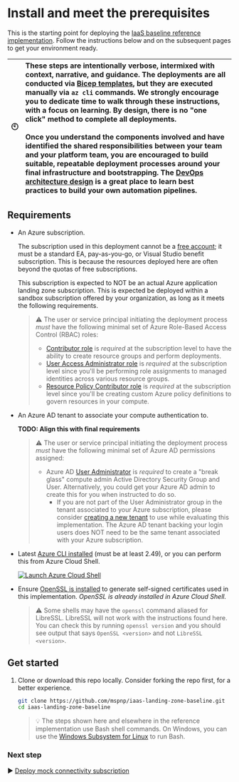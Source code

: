 # Install and meet the prerequisites

This is the starting point for deploying the [IaaS baseline reference implementation](./README.md). Follow the instructions below and on the subsequent pages to get your environment ready.

| :clock10: | These steps are intentionally verbose, intermixed with context, narrative, and guidance. The deployments are all conducted via [Bicep templates](https://learn.microsoft.com/azure/azure-resource-manager/bicep/overview), but they are executed manually via `az cli` commands. We strongly encourage you to dedicate time to walk through these instructions, with a focus on learning. By design, there is no "one click" method to complete all deployments.<br><br>Once you understand the components involved and have identified the shared responsibilities between your team and your platform team, you are encouraged to build suitable, repeatable deployment processes around your final infrastructure and bootstrapping. The [DevOps architecture design](https://learn.microsoft.com/azure/architecture/guide/devops/devops-start-here) is a great place to learn best practices to build your own automation pipelines. |
| :-------: | :------------------------ |

## Requirements

- An Azure subscription.

   The subscription used in this deployment cannot be a [free account](https://azure.microsoft.com/free); it must be a standard EA, pay-as-you-go, or Visual Studio benefit subscription. This is because the resources deployed here are often beyond the quotas of free subscriptions.

   This subscription is expected to NOT be an actual Azure application landing zone subscription. This is expected be deployed within a sandbox subscription offered by your organization, as long as it meets the following requirements.

   > :warning: The user or service principal initiating the deployment process _must_ have the following minimal set of Azure Role-Based Access Control (RBAC) roles:
   >
   > - [Contributor role](https://learn.microsoft.com/azure/role-based-access-control/built-in-roles#contributor) is _required_ at the subscription level to have the ability to create resource groups and perform deployments.
   > - [User Access Administrator role](https://learn.microsoft.com/azure/role-based-access-control/built-in-roles#user-access-administrator) is _required_ at the subscription level since you'll be performing role assignments to managed identities across various resource groups.
   > - [Resource Policy Contributor role](https://learn.microsoft.com/azure/role-based-access-control/built-in-roles#resource-policy-contributor) is _required_ at the subscription level since you'll be creating custom Azure policy definitions to govern resources in your compute.

- An Azure AD tenant to associate your compute authentication to.

   **TODO: Align this with final requirements**

   > :warning: The user or service principal initiating the deployment process _must_ have the following minimal set of Azure AD permissions assigned:
   >
   > - Azure AD [User Administrator](https://learn.microsoft.com/azure/active-directory/users-groups-roles/directory-assign-admin-roles#user-administrator-permissions) is _required_ to create a "break glass" compute admin Active Directory Security Group and User. Alternatively, you could get your Azure AD admin to create this for you when instructed to do so.
   >   - If you are not part of the User Administrator group in the tenant associated to your Azure subscription, please consider [creating a new tenant](https://learn.microsoft.com/azure/active-directory/fundamentals/active-directory-access-create-new-tenant#create-a-new-tenant-for-your-organization) to use while evaluating this implementation. The Azure AD tenant backing your login users does NOT need to be the same tenant associated with your Azure subscription.

- Latest [Azure CLI installed](https://learn.microsoft.com/cli/azure/install-azure-cli?view=azure-cli-latest) (must be at least 2.49), or you can perform this from Azure Cloud Shell.

   [![Launch Azure Cloud Shell](https://learn.microsoft.com/azure/includes/media/cloud-shell-try-it/launchcloudshell.png)](https://shell.azure.com)

- Ensure [OpenSSL is installed](https://github.com/openssl/openssl#download) to generate self-signed certificates used in this implementation. _OpenSSL is already installed in Azure Cloud Shell._

   > :warning: Some shells may have the `openssl` command aliased for LibreSSL. LibreSSL will not work with the instructions found here. You can check this by running `openssl version` and you should see output that says `OpenSSL <version>` and not `LibreSSL <version>`.

## Get started

1. Clone or download this repo locally. Consider forking the repo first, for a better experience.

   ```bash
   git clone https://github.com/mspnp/iaas-landing-zone-baseline.git
   cd iaas-landing-zone-baseline
   ```

   > :bulb: The steps shown here and elsewhere in the reference implementation use Bash shell commands. On Windows, you can use the [Windows Subsystem for Linux](https://learn.microsoft.com/windows/wsl/about) to run Bash.

### Next step

:arrow_forward: [Deploy mock connectivity subscription](./02-connectivity-subscription.md)
